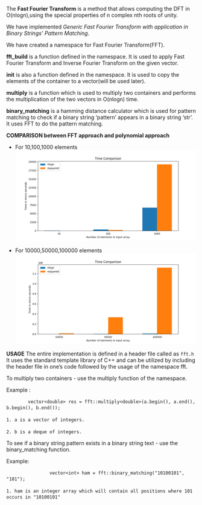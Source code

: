 The **Fast Fourier Transform** is a method that allows computing the DFT in O(nlogn),using the special properties of n complex nth roots of unity.

We have implemented *Generic Fast Fourier Transform with application in Binary Strings’ Pattern Matching*.

We have created a namespace for Fast Fourier Transform(FFT).

**fft_build** is a function defined in the namespace. It is used to apply Fast Fourier Transform and Inverse Fourier Transform on the given vector. 

**init** is also a function defined in the namespace. It is used to copy the elements of the container to a vector(will be used later).

**multiply** is a function which is used to multiply two containers and performs the multiplication of the two vectors in O(nlogn) time.

**binary_matching** is a hamming distance calculator which is used for pattern matching to check if a binary string ‘pattern’ appears in a binary string ‘str’. It uses FFT to do the pattern matching.

**COMPARISON between FFT approach and polynomial approach**

* For 10,100,1000 elements ![10,100,1000](10_100_1000.png)

* For 10000,50000,100000 elements ![10000,50000,100000](10000_50000_100000.png)

**USAGE**
The entire implementation is defined in a header file called as `fft.h`
It uses the standard template library of C++ and can be utilized by including the header file in one’s code followed by the usage of the namespace fft.

To multiply two containers - use the multiply function of the namespace.

Example : 

```
		vector<double> res = fft::multiply<double>(a.begin(), a.end(), b.begin(), b.end());

1. a is a vector of integers.

2. b is a deque of integers.
```

To see if a binary string pattern exists in a binary string text - use the binary_matching function.

Example:

```
				vector<int> ham = fft::binary_matching("10100101", "101");

1. ham is an integer array which will contain all positions where 101 occurs in "10100101"
```

